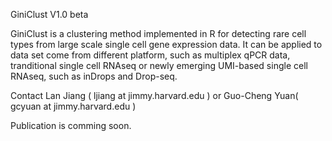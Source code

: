 GiniClust V1.0 beta

GiniClust is a clustering method implemented in R for detecting rare cell types from large scale single cell gene expression data. 
It can be applied to data set come from different platform, such as multiplex qPCR data, tranditional single cell RNAseq or newly emerging UMI-based single cell RNAseq, such as inDrops and Drop-seq.

Contact Lan Jiang ( ljiang at jimmy.harvard.edu ) or Guo-Cheng Yuan( gcyuan at jimmy.harvard.edu )

Publication is comming soon. 
